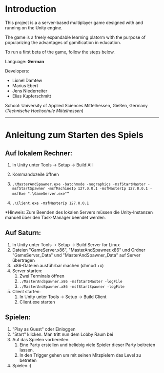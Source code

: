 # Introduction

This project is a a server-based multiplayer game designed with and running on the Unity engine.

The game is a freely expandable learning platorm with the purpose of popularizing the advantages of gamification in education.



To run a first beta of the game, follow the steps below.



Language: **German**

Developers: 

- Lionel Damtew
- Marius Ebert
- Jens Niederreiter
- Elias Kupferschmitt

School: University of Applied Sciences Mittelhessen, Gießen, Germany (*Technische Hochschule Mittelhessen*)



_____




# Anleitung zum Starten des Spiels

## Auf lokalem Rechner:
1. In Unity unter Tools -> Setup -> Build All
2. Kommandozeile öffnen
3. `.\MasterAndSpawner.exe -batchmode -nographics -msfStartMaster -msfStartSpawner -msfMachineIp 127.0.0.1 -msfMasterIp 127.0.0.1 -msfExe ".\GameServer.exe"`\*

4. `.\Client.exe -msfMasterIp 127.0.0.1`

\*Hinweis:
Zum Beenden des lokalen Servers müssen die Unity-Instanzen manuell über den Task-Manager beendet werden.
## Auf Saturn:
1. In Unity unter Tools -> Setup -> Build Server for Linux
2. Dateien "GameServer.x86", "MasterAndSpawner.x86" und Ordner "GameServer_Data" und "MasterAndSpawner_Data" auf Server übertragen
3. .x86-Dateien ausführbar machen (chmod +x)
4. Server starten:
    1. Zwei Terminals öffnen
    2. `./MasterAndSpawner.x86 -msfStartMaster -logFile`
    2. `./MasterAndSpawner.x86 -msfStartSpawner -logFile`
5. Client starten:
    1. In Unity unter Tools -> Setup -> Build Client
    2. Client.exe starten

## Spielen:

1. "Play as Guest" oder Einloggen
2. "Start" klicken. Man tritt nun dem Lobby Raum bei
3. Auf das Spielen vorbereiten
    1. Eine Party erstellen und beliebig viele Spieler dieser Party beitreten lassen.
    2. In den Trigger gehen um mit seinen Mitspielern das Level zu betreten
4. Spielen :)
